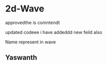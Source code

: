# 2d-Wave

approvedthe is comntendt 


updated codeee i have addeddd new feild also

Name represent in wave
<h2>Yaswanth</h2>

